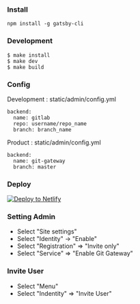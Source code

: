 ### Install
```
npm install -g gatsby-cli
```

### Development
```
$ make install 
$ make dev
$ make build
```

### Config
Development : static/admin/config.yml
```
backend:
  name: gitlab
  repo: username/repo_name
  branch: branch_name
```

Product : static/admin/config.yml
```
backend:
  name: git-gateway
  branch: master
```

### Deploy
<a href="https://app.netlify.com/start/repos"><img src="https://www.netlify.com/img/deploy/button.svg" alt="Deploy to Netlify"></a>

### Setting Admin
- Select "Site settings"
- Select "Identity" -> "Enable"
- Select "Registration" => "Invite only"
- Select "Service" => "Enable Git Gateway"

### Invite User
- Select "Menu"
- Select "Indentity" => "Invite User"
